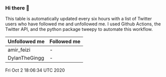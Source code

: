 ### Hi there 👋

This table is automatically updated every six hours with a list of Twitter users who have followed me and unfollowed me. I used Github Actions, the Twitter API, and the python package tweepy to automate this workflow.

| Unfollowed me |  Followed me |
| --- | --- |
|amir_feizi|-|
|DylanTheGingg|-|
Fri Oct  2 18:06:34 UTC 2020
